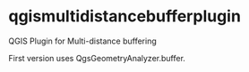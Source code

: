 # qgismultidistancebufferplugin
QGIS Plugin for Multi-distance buffering

First version uses QgsGeometryAnalyzer.buffer.
